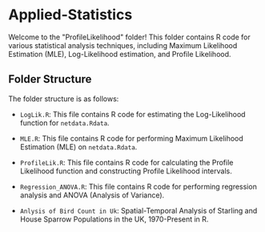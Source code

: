 # Applied-Statistics

Welcome to the "ProfileLikelihood" folder! This folder contains R code for various statistical analysis techniques, including Maximum Likelihood Estimation (MLE), Log-Likelihood estimation, and Profile Likelihood.

## Folder Structure

The folder structure is as follows:

- `LogLik.R`: This file contains R code for estimating the Log-Likelihood function for `netdata.Rdata`.

- `MLE.R`: This file contains R code for performing Maximum Likelihood Estimation (MLE) on `netdata.Rdata`.

- `ProfileLik.R`: This file contains R code for calculating the Profile Likelihood function and constructing Profile Likelihood intervals.

- `Regression_ANOVA.R`: This file contains R code for performing regression analysis and ANOVA (Analysis of Variance).

- `Anlysis of Bird Count in Uk`: Spatial-Temporal Analysis of Starling and House Sparrow Populations in the UK, 1970-Present in R. 

